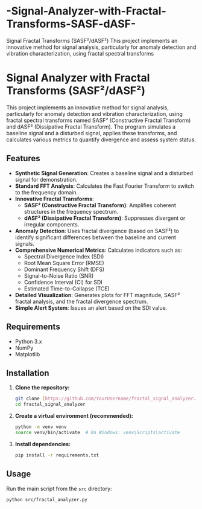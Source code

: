 # -Signal-Analyzer-with-Fractal-Transforms-SASF-dASF-
Signal  Fractal Transforms (SASF²/dASF²)  This project implements an innovative method for signal analysis, particularly for anomaly detection and vibration characterization, using fractal spectral transforms
# Signal Analyzer with Fractal Transforms (SASF²/dASF²)

This project implements an innovative method for signal analysis, particularly for anomaly detection and vibration characterization, using fractal spectral transforms named SASF² (Constructive Fractal Transform) and dASF² (Dissipative Fractal Transform). The program simulates a baseline signal and a disturbed signal, applies these transforms, and calculates various metrics to quantify divergence and assess system status.

## Features

* **Synthetic Signal Generation**: Creates a baseline signal and a disturbed signal for demonstration.
* **Standard FFT Analysis**: Calculates the Fast Fourier Transform to switch to the frequency domain.
* **Innovative Fractal Transforms**:
    * **SASF² (Constructive Fractal Transform)**: Amplifies coherent structures in the frequency spectrum.
    * **dASF² (Dissipative Fractal Transform)**: Suppresses divergent or irregular components.
* **Anomaly Detection**: Uses fractal divergence (based on SASF²) to identify significant differences between the baseline and current signals.
* **Comprehensive Numerical Metrics**: Calculates indicators such as:
    * Spectral Divergence Index (SDI)
    * Root Mean Square Error (RMSE)
    * Dominant Frequency Shift (DFS)
    * Signal-to-Noise Ratio (SNR)
    * Confidence Interval (CI) for SDI
    * Estimated Time-to-Collapse (TCE)
* **Detailed Visualization**: Generates plots for FFT magnitude, SASF² fractal analysis, and the fractal divergence spectrum.
* **Simple Alert System**: Issues an alert based on the SDI value.

## Requirements

* Python 3.x
* NumPy
* Matplotlib

## Installation

1.  **Clone the repository:**
    ```bash
    git clone [https://github.com/YourUsername/fractal_signal_analyzer.git](https://github.com/YourUsername/fractal_signal_analyzer.git)
    cd fractal_signal_analyzer
    ```

2.  **Create a virtual environment (recommended):**
    ```bash
    python -m venv venv
    source venv/bin/activate  # On Windows: venv\Scripts\activate
    ```

3.  **Install dependencies:**
    ```bash
    pip install -r requirements.txt
    ```

## Usage

Run the main script from the `src` directory:

```bash
python src/fractal_analyzer.py

